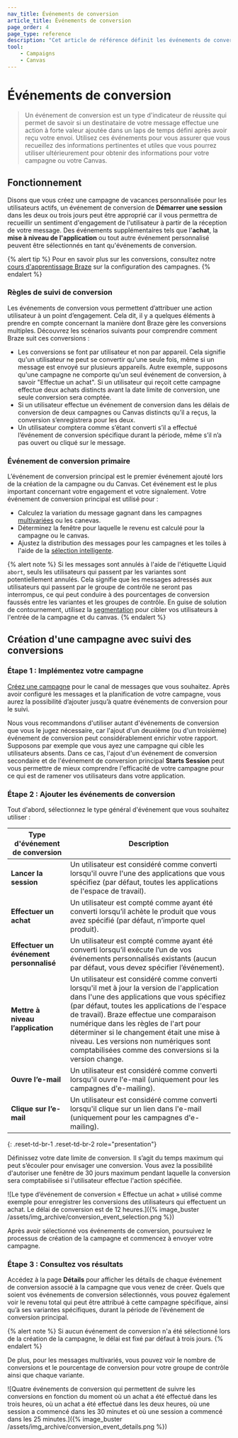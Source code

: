 ```yaml
---
nav_title: Événements de conversion
article_title: Événements de conversion
page_order: 4
page_type: reference
description: "Cet article de référence définit les événements de conversion, comment les utiliser pour définir vos indicateurs de réussite dans Braze, et comment utiliser ces événements pour connaître l'engagement de vos utilisateurs."
tool:
    - Campaigns
    - Canvas
---
```


# Événements de conversion

> Un événement de conversion est un type d'indicateur de réussite qui permet de savoir si un destinataire de votre message effectue une action à forte valeur ajoutée dans un laps de temps défini après avoir reçu votre envoi. Utilisez ces événements pour vous assurer que vous recueillez des informations pertinentes et utiles que vous pourrez utiliser ultérieurement pour obtenir des informations pour votre campagne ou votre Canvas.

## Fonctionnement

Disons que vous créez une campagne de vacances personnalisée pour les utilisateurs actifs, un événement de conversion de **Démarrer une session** dans les deux ou trois jours peut être approprié car il vous permettra de recueillir un sentiment d'engagement de l'utilisateur à partir de la réception de votre message. Des événements supplémentaires tels que l'**achat**, la **mise à niveau de l'application** ou tout autre événement personnalisé peuvent être sélectionnés en tant qu'événements de conversion.

{% alert tip %}
Pour en savoir plus sur les conversions, consultez notre [cours d'apprentissage Braze](https://learning.braze.com/campaign-setup-delivery-targeting-conversions) sur la configuration des campagnes.
{% endalert %}

### Règles de suivi de conversion

Les événements de conversion vous permettent d’attribuer une action utilisateur à un point d’engagement. Cela dit, il y a quelques éléments à prendre en compte concernant la manière dont Braze gère les conversions multiples. Découvrez les scénarios suivants pour comprendre comment Braze suit ces conversions :

- Les conversions se font par utilisateur et non par appareil. Cela signifie qu'un utilisateur ne peut se convertir qu'une seule fois, même si un message est envoyé sur plusieurs appareils. Autre exemple, supposons qu'une campagne ne comporte qu'un seul événement de conversion, à savoir "Effectue un achat". Si un utilisateur qui reçoit cette campagne effectue deux achats distincts avant la date limite de conversion, une seule conversion sera comptée.
- Si un utilisateur effectue un événement de conversion dans les délais de conversion de deux campagnes ou Canvas distincts qu’il a reçus, la conversion s’enregistrera pour les deux.
- Un utilisateur comptera comme s’étant converti s’il a effectué l’événement de conversion spécifique durant la période, même s’il n’a pas ouvert ou cliqué sur le message.

### Événement de conversion primaire

L’événement de conversion principal est le premier événement ajouté lors de la création de la campagne ou du Canvas. Cet événement est le plus important concernant votre engagement et votre signalement. Votre événement de conversion principal est utilisé pour :

- Calculez la variation du message gagnant dans les campagnes [multivariées]({{site.baseurl}}/user_guide/engagement_tools/testing/multivariant_testing/#multivariate-and-ab-testing) ou les canevas.
- Déterminez la fenêtre pour laquelle le revenu est calculé pour la campagne ou le canvas.
- Ajustez la distribution des messages pour les campagnes et les toiles à l'aide de la [sélection intelligente]({{site.baseurl}}/user_guide/brazeai/intelligence/intelligent_selection/).

{% alert note %}
Si les messages sont annulés à l'aide de l'étiquette Liquid `abort`, seuls les utilisateurs qui passent par les variantes sont potentiellement annulés. Cela signifie que les messages adressés aux utilisateurs qui passent par le groupe de contrôle ne seront pas interrompus, ce qui peut conduire à des pourcentages de conversion faussés entre les variantes et les groupes de contrôle. En guise de solution de contournement, utilisez la [segmentation]({{site.baseurl}}/user_guide/engagement_tools/segments/creating_a_segment) pour cibler vos utilisateurs à l'entrée de la campagne et du canvas.
{% endalert %}

## Création d'une campagne avec suivi des conversions

### Étape 1 : Implémentez votre campagne

[Créez une campagne]({{site.baseurl}}/user_guide/engagement_tools/campaigns/building_campaigns/creating_campaign) pour le canal de messages que vous souhaitez. Après avoir configuré les messages et la planification de votre campagne, vous aurez la possibilité d’ajouter jusqu’à quatre événements de conversion pour le suivi.

Nous vous recommandons d'utiliser autant d'événements de conversion que vous le jugez nécessaire, car l'ajout d'un deuxième (ou d'un troisième) événement de conversion peut considérablement enrichir votre rapport. Supposons par exemple que vous ayez une campagne qui cible les utilisateurs absents. Dans ce cas, l'ajout d'un événement de conversion secondaire et de l'événement de conversion principal **Starts Session** peut vous permettre de mieux comprendre l'efficacité de votre campagne pour ce qui est de ramener vos utilisateurs dans votre application. 

### Étape 2 : Ajouter les événements de conversion

Tout d'abord, sélectionnez le type général d'événement que vous souhaitez utiliser :

| Type d'événement de conversion         | Description                                                                                                                                                                                                                                                                                                                                 |
|-------------------------|---------------------------------------------------------------------------------------------------------------------------------------------------------------------------------------------------------------------------------------------------------------------------------------------------------------------------------------------|
| **Lancer la session**      | Un utilisateur est considéré comme converti lorsqu'il ouvre l'une des applications que vous spécifiez (par défaut, toutes les applications de l'espace de travail).                                                                                                                                                                                                         |
| **Effectuer un achat**      | Un utilisateur est compté comme ayant été converti lorsqu’il achète le produit que vous avez spécifié (par défaut, n’importe quel produit).                                                                                                                                                                                                                                 |
| **Effectuer un événement personnalisé** | Un utilisateur est compté comme ayant été converti lorsqu’il exécute l’un de vos événements personnalisés existants (aucun par défaut, vous devez spécifier l’événement).                                                                                                                                                                                                        |
| **Mettre à niveau l’application**         | Un utilisateur est considéré comme converti lorsqu'il met à jour la version de l'application dans l'une des applications que vous spécifiez (par défaut, toutes les applications de l'espace de travail). Braze effectue une comparaison numérique dans les règles de l'art pour déterminer si le changement était une mise à niveau. Les versions non numériques sont comptabilisées comme des conversions si la version change.              |
| **Ouvre l’e-mail**         | Un utilisateur est considéré comme converti lorsqu'il ouvre l'e-mail (uniquement pour les campagnes d'e-mailing).                                                                                                                                                                                                                                                 |
| **Clique sur l’e-mail**        | Un utilisateur est considéré comme converti lorsqu'il clique sur un lien dans l'e-mail (uniquement pour les campagnes d'e-mailing).                                                                                                                                                                                                                                  |
{: .reset-td-br-1 .reset-td-br-2 role="presentation"}

Définissez votre date limite de conversion. Il s’agit du temps maximum qui peut s’écouler pour envisager une conversion. Vous avez la possibilité d'autoriser une fenêtre de 30 jours maximum pendant laquelle la conversion sera comptabilisée si l'utilisateur effectue l'action spécifiée.

![Le type d’événement de conversion « Effectue un achat » utilisé comme exemple pour enregistrer les conversions des utilisateurs qui effectuent un achat. Le délai de conversion est de 12 heures.]({% image_buster /assets/img_archive/conversion_event_selection.png %})

Après avoir sélectionné vos événements de conversion, poursuivez le processus de création de la campagne et commencez à envoyer votre campagne.

### Étape 3 : Consultez vos résultats

Accédez à la page **Détails** pour afficher les détails de chaque événement de conversion associé à la campagne que vous venez de créer. Quels que soient vos événements de conversion sélectionnés, vous pouvez également voir le revenu total qui peut être attribué à cette campagne spécifique, ainsi qu’à ses variantes spécifiques, durant la période de l’événement de conversion principal.

{% alert note %}
Si aucun événement de conversion n'a été sélectionné lors de la création de la campagne, le délai est fixé par défaut à trois jours.
{% endalert %}

De plus, pour les messages multivariés, vous pouvez voir le nombre de conversions et le pourcentage de conversion pour votre groupe de contrôle ainsi que chaque variante.

![Quatre événements de conversion qui permettent de suivre les conversions en fonction du moment où un achat a été effectué dans les trois heures, où un achat a été effectué dans les deux heures, où une session a commencé dans les 30 minutes et où une session a commencé dans les 25 minutes.]({% image_buster /assets/img_archive/conversion_event_details.png %})


